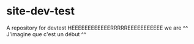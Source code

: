 # site-dev-test
A repository for devtest
HEEEEEEEEEEEERRRRREEEEEEEEEEE we are ^^
J'imagine que c'est un début ^^

